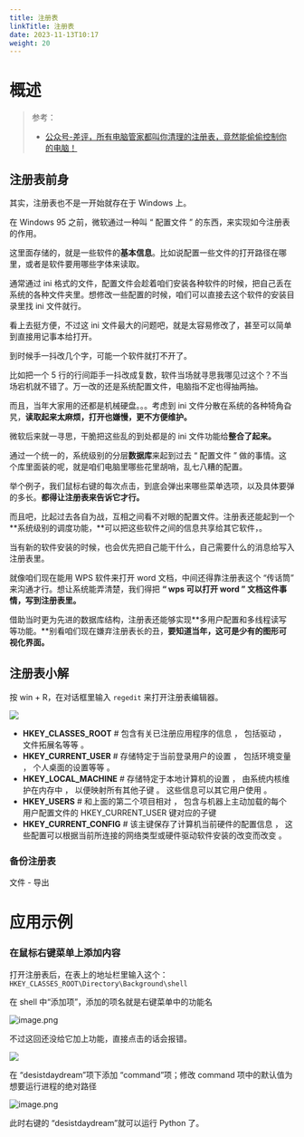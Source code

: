 ```yaml
---
title: 注册表
linkTitle: 注册表
date: 2023-11-13T10:17
weight: 20
---
```


# 概述

> 参考：
>
> - [公众号-差评，所有电脑管家都叫你清理的注册表，竟然能偷偷控制你的电脑！](https://mp.weixin.qq.com/s/5ZcvRNG7GvvopcQWWdXNaw)

## 注册表前身

其实，注册表也不是一开始就存在于 Windows 上。

在 Windows 95 之前，微软通过一种叫 “ 配置文件 ” 的东西，来实现如今注册表的作用。

这里面存储的，就是一些软件的**基本信息**。比如说配置一些文件的打开路径在哪里，或者是软件要用哪些字体来读取。

通常通过 ini 格式的文件，配置文件会趁着咱们安装各种软件的时候，把自己丢在系统的各种文件夹里。想修改一些配置的时候，咱们可以直接去这个软件的安装目录里找 ini 文件就行。

看上去挺方便，不过这 ini 文件最大的问题吧，就是太容易修改了，甚至可以简单到直接用记事本给打开。

到时候手一抖改几个字，可能一个软件就打不开了。

比如把一个 5 行的行间距手一抖改成复数，软件当场就寻思我哪见过这个？不当场宕机就不错了。万一改的还是系统配置文件，电脑指不定也得抽两抽。

而且，当年大家用的还都是机械硬盘。。。考虑到 ini 文件分散在系统的各种犄角旮旯，**读取起来太麻烦，打开也嫌慢，更不方便维护。**

微软后来就一寻思，干脆把这些乱的到处都是的 ini 文件功能给**整合了起来。**

通过一个统一的，系统级别的分层**数据库**来起到过去 “ 配置文件 ” 做的事情。这个库里面装的呢，就是咱们电脑里哪些花里胡哨，乱七八糟的配置。

举个例子，我们鼠标右键的每次点击，到底会弹出来哪些菜单选项，以及具体要弹的多长。**都得让注册表来告诉它才行。**

而且吧，比起过去各自为战，互相之间看不对眼的配置文件。注册表还能起到一个**系统级别的调度功能，**可以把这些软件之间的信息共享给其它软件，。

当有新的软件安装的时候，也会优先把自己能干什么，自己需要什么的消息给写入注册表里。

就像咱们现在能用 WPS 软件来打开 word 文档，中间还得靠注册表这个 “传话筒” 来沟通才行。想让系统能弄清楚，我们得把 **“ wps 可以打开 word ” 文档这件事情，写到注册表里。**

借助当时更为先进的数据库结构，注册表还能够实现**多用户配置和多线程读写等功能。**别看咱们现在嫌弃注册表长的丑，**要知道当年，这可是少有的图形可视化界面。**

## 注册表小解

按 win + R，在对话框里输入 `regedit` 来打开注册表编辑器。

![](https://notes-learning.oss-cn-beijing.aliyuncs.com/regedit/1660293598735-fcf30cc1-e1be-40a6-91da-e8cf808c68a0.png)

- **HKEY_CLASSES_ROOT** # 包含有关已注册应用程序的信息 ， 包括驱动 ， 文件拓展名等等 。
- **HKEY_CURRENT_USER** # 存储特定于当前登录用户的设置 ， 包括环境变量 ， 个人桌面的设置等等 。
- **HKEY_LOCAL_MACHINE** # 存储特定于本地计算机的设置 ， 由系统内核维护在内存中 ， 以便映射所有其他子键 。 这些信息可以其它用户使用 。
- **HKEY_USERS** # 和上面的第二个项目相对 ， 包含与机器上主动加载的每个用户配置文件的 HKEY_CURRENT_USER 键对应的子键
- **HKEY_CURRENT_CONFIG** # 该主键保存了计算机当前硬件的配置信息 ， 这些配置可以根据当前所连接的网络类型或硬件驱动软件安装的改变而改变 。

### 备份注册表

文件 - 导出

# 应用示例

### 在鼠标右键菜单上添加内容

打开注册表后，在表上的地址栏里输入这个：`HKEY_CLASSES_ROOT\Directory\Background\shell`

在 shell 中“添加项”，添加的项名就是右键菜单中的功能名

![image.png](https://notes-learning.oss-cn-beijing.aliyuncs.com/regedit/1660293800817-e8b7c6ec-a7e6-4cdc-af1b-fba835707b2f.png)

不过这回还没给它加上功能，直接点击的话会报错。

![](https://notes-learning.oss-cn-beijing.aliyuncs.com/regedit/1660293861254-00b77fdd-b0d2-4f40-b5a1-59f215198b70.png)

在 “desistdaydream”项下添加 “command”项；修改 command 项中的默认值为想要运行进程的绝对路径

![image.png](https://notes-learning.oss-cn-beijing.aliyuncs.com/regedit/1660294056508-703dab2f-1fad-4a5e-a9ec-3ae07245dd93.png)

此时右键的 “desistdaydream”就可以运行 Python 了。
